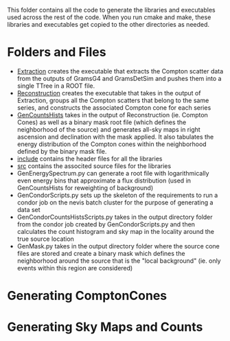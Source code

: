 This folder contains all the code to generate the libraries and executables used across the rest of the code. When you run cmake and make, these libraries and executables get copied to the other directories as needed.

# Folders and Files
* [Extraction](./Extraction/) creates the executable that extracts the Compton scatter data from the outputs of GramsG4 and GramsDetSim and pushes them into a single TTree in a ROOT file.
* [Reconstruction](./Reconstruction/) creates the executable that takes in the output of Extraction, groups all the Compton scatters that belong to the same series, and constructs the associated Compton cone for each series
* [GenCountsHists](./GenCountsHists/) takes in the output of Reconstruction (ie. Compton Cones) as well as a binary mask root file (which defines the neighborhood of the source) and generates all-sky maps in right ascension and declination with the mask applied. It also tabulates the energy distribution of the Compton cones within the neighborhood defined by the binary mask file.
* [include](./include/) contains the header files for all the libraries
* [src](./src) contains the associted source files for the libraries
* GenEnergySpectrum.py can generate a root file with logarithmically even energy bins that approximate a flux distribution (used in GenCountsHists for reweighting of background)
* GenCondorScripts.py sets up the skeleton of the requirements to run a condor job on the nevis batch cluster for the purpose of generating a data set
* GenCondorCountsHistsScripts.py takes in the output directory folder from the condor job created by GenCondorScripts.py and then calculates the count histogram and sky map in the locality around the true source location
* GenMask.py takes in the output directory folder where the source cone files are stored and create a binary mask which defines the neighborhood around the source that is the "local background" (ie. only events within this region are considered)

# Generating ComptonCones
# Generating Sky Maps and Counts